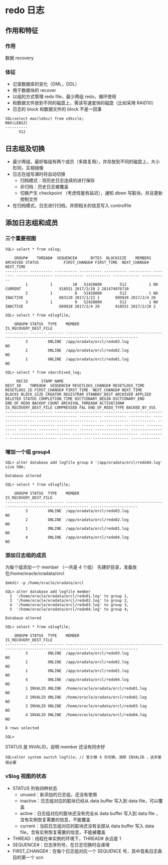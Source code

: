# redo 日志

## 作用和特征

### 作用

数据 recovery

### 体征

* 记录数据库的变化（DML，DDL）
* 用于数据块的 recover
* 以组的方式管理 redo file，最少两组 redo，循环使用
* 和数据文件放到不同的磁盘上，需读写速度快的磁盘（比如采用 RAID10）
* 日志的 block 和数据文件的 block 不是一回事

```
SQL>select max(lebsz) from x$kccle;
MAX(LEBSZ)
----------
      512
```


## 日志组及切换

* 最少两组，最好每组有两个成员（多路复用），并存放到不同的磁盘上，大小形同，互相镜像
* 日志在组写满时将自动切换
  * 归档模式：将历史日志连续的进行保存
  * 非归档：历史日志被覆盖
  * 切换产生 checkpoint （考虑性能有延迟），通知 dbwn 写脏块，并且更新控制文件
* 在归档模式，日志进行归档，并把相关的信息写入 controlfile


## 添加日志组和成员

### 三个重要视图

```
SQL> select * from v$log;

    GROUP#    THREAD#  SEQUENCE#      BYTES  BLOCKSIZE    MEMBERS ARCHIVED STATUS           FIRST_CHANGE# FIRST_TIME  NEXT_CHANGE# NEXT_TIME
---------- ---------- ---------- ---------- ---------- ---------- -------- ---------------- ------------- ----------- ------------ -----------
         1          1         10   52428800        512          1 NO       CURRENT                 918551 2017/2/28 2 281474976710
         2          1          8   52428800        512          1 NO       INACTIVE                883120 2017/1/22 1       889928 2017/2/4 20
         3          1          9   52428800        512          1 NO       INACTIVE                889928 2017/2/4 20       918551 2017/2/28 2

SQL> select * from v$logfile;

    GROUP# STATUS  TYPE    MEMBER                                                                           IS_RECOVERY_DEST_FILE
---------- ------- ------- -------------------------------------------------------------------------------- ---------------------
         3         ONLINE  /app/oradata/orcl/redo03.log                                                     NO
         2         ONLINE  /app/oradata/orcl/redo02.log                                                     NO
         1         ONLINE  /app/oradata/orcl/redo01.log                                                     NO

SQL> select * from v$archived_log;

     RECID      STAMP NAME                                                                                DEST_ID    THREAD#  SEQUENCE# RESETLOGS_CHANGE# RESETLOGS_TIME RESETLOGS_ID FIRST_CHANGE# FIRST_TIME  NEXT_CHANGE# NEXT_TIME       BLOCKS BLOCK_SIZE CREATOR REGISTRAR STANDBY_DEST ARCHIVED APPLIED   DELETED STATUS COMPLETION_TIME DICTIONARY_BEGIN DICTIONARY_END END_OF_REDO BACKUP_COUNT ARCHIVAL_THREAD# ACTIVATION# IS_RECOVERY_DEST_FILE COMPRESSED FAL END_OF_REDO_TYPE BACKED_BY_VSS
---------- ---------- -------------------------------------------------------------------------------- ---------- ---------- ---------- ----------------- -------------- ------------ ------------- ----------- ------------ ----------- ---------- ---------- ------- --------- ------------ -------- --------- ------- ------ --------------- ---------------- -------------- ----------- ------------ ---------------- ----------- --------------------- ---------- --- ---------------- -------------

```


### 增加一个组 group4

```
SQL> alter database add logfile group 4 '/app/oradata/orcl/redo04.log' size 50m;

Database altered

SQL> select * from v$logfile;

    GROUP# STATUS  TYPE    MEMBER                                                                           IS_RECOVERY_DEST_FILE
---------- ------- ------- -------------------------------------------------------------------------------- ---------------------
         3         ONLINE  /app/oradata/orcl/redo03.log                                                     NO
         2         ONLINE  /app/oradata/orcl/redo02.log                                                     NO
         1         ONLINE  /app/oradata/orcl/redo01.log                                                     NO
         4         ONLINE  /app/oradata/orcl/redo04.log                                                     NO
```

### 添加日志组的成员

为每个组添加一个 member （一共是 4 个组）
先建好目录，准备放在/home/oracle/oradata/orcl

```
$mkdir -p /home/oracle/oradata/orcl

SQL> alter database add logfile member
  2  '/home/oracle/oradata/orcl/redo01.log' to group 1,
  3  '/home/oracle/oradata/orcl/redo02.log' to group 2,
  4  '/home/oracle/oradata/orcl/redo03.log' to group 3,
  5  '/home/oracle/oradata/orcl/redo04.log' to group 4;

Database altered

SQL> select * from v$logfile;

    GROUP# STATUS  TYPE    MEMBER                                                                           IS_RECOVERY_DEST_FILE
---------- ------- ------- -------------------------------------------------------------------------------- ---------------------
         3         ONLINE  /app/oradata/orcl/redo03.log                                                     NO
         2         ONLINE  /app/oradata/orcl/redo02.log                                                     NO
         1         ONLINE  /app/oradata/orcl/redo01.log                                                     NO
         4         ONLINE  /app/oradata/orcl/redo04.log                                                     NO
         1 INVALID ONLINE  /home/oracle/oradata/orcl/redo01.log                                             NO
         2 INVALID ONLINE  /home/oracle/oradata/orcl/redo02.log                                             NO
         3 INVALID ONLINE  /home/oracle/oradata/orcl/redo03.log                                             NO
         4 INVALID ONLINE  /home/oracle/oradata/orcl/redo04.log                                             NO

8 rows selected

SQL>
```

STATUS 是 INVALID，说明 member 还没有同步好

```
SQL>alter system switch logfile; // 至少做 4 次切换，消除 INVALID ，这步是很必要
```

### v$log 视图的状态

* STATUS 列有四种状态
  * unused：新添加的日志组，还没有使用
  * inactive：日志组对应的脏块已经从 data buffer 写入到 data file，可以覆盖
  * active：日志组对应的脏块还没有完全从 data buffer 写入到 data file ，含有实例恢复需要的信息，不能覆盖
  * current：当前日志组对应的脏块还没有全部从 data buffer 写入 data file，含有实例恢复需要的信息，不能被覆盖
* THREAD：线程在单实例的环境下，THREAD# 永远是 1
* SEQUENCE#：日志序列号，在日志切换时会递增
* FIRST_CHANGE#：在每个日志组对应一个 SEQUENCE 号，其中首条日志条目的第一个 scn
